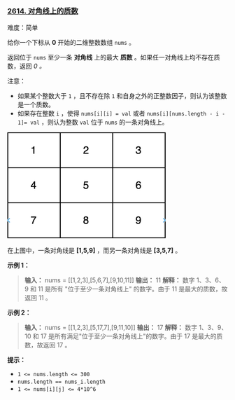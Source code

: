 ### [2614\. 对角线上的质数](https://leetcode.cn/problems/prime-in-diagonal/)

难度：简单

给你一个下标从 **0** 开始的二维整数数组 `nums` 。

返回位于 `nums` 至少一条 **对角线** 上的最大 **质数** 。如果任一对角线上均不存在质数，返回 _0 。_

注意：

- 如果某个整数大于 `1` ，且不存在除 `1` 和自身之外的正整数因子，则认为该整数是一个质数。
- 如果存在整数 `i` ，使得 `nums[i][i] = val` 或者 `nums[i][nums.length - i - 1]= val` ，则认为整数 `val` 位于 `nums` 的一条对角线上。

![](./assets/img/Question2614.png)

在上图中，一条对角线是 **[1,5,9]** ，而另一条对角线是 **[3,5,7]** 。

**示例 1：**

> **输入：** nums = \[[1,2,3],[5,6,7],[9,10,11]]
> **输出：** 11
> **解释：** 数字 1、3、6、9 和 11 是所有 "位于至少一条对角线上" 的数字。由于 11 是最大的质数，故返回 11 。

**示例 2：**

> **输入：** nums = \[[1,2,3],[5,17,7],[9,11,10]]
> **输出：** 17
> **解释：** 数字 1、3、9、10 和 17 是所有满足"位于至少一条对角线上"的数字。由于 17 是最大的质数，故返回 17 。

**提示：**

- `1 <= nums.length <= 300`
- `nums.length == nums_i.length`
- `1 <= nums[i][j] <= 4*10^6`
